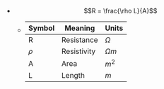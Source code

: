 - $$R = \frac{\rho L}{A}$$
	- |Symbol|Meaning|Units|
	  |--|--|--|
	  |R|Resistance|$\Omega$|
	  |$\rho$|Resistivity|$\Omega m$|
	  |A|Area|$m^2$|
	  |L|Length|$m$|